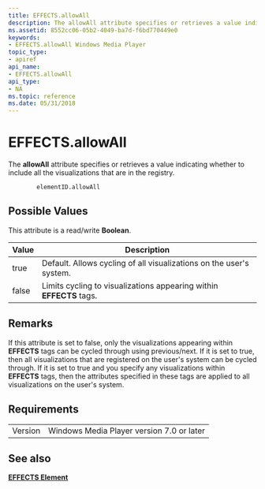 ```yaml
---
title: EFFECTS.allowAll
description: The allowAll attribute specifies or retrieves a value indicating whether to include all the visualizations that are in the registry.
ms.assetid: 8552cc06-05b2-4049-ba7d-f6bd770449e0
keywords:
- EFFECTS.allowAll Windows Media Player
topic_type:
- apiref
api_name:
- EFFECTS.allowAll
api_type:
- NA
ms.topic: reference
ms.date: 05/31/2018
---
```


# EFFECTS.allowAll

The **allowAll** attribute specifies or retrieves a value indicating whether to include all the visualizations that are in the registry.

``` syntax
        elementID.allowAll
```

## Possible Values

This attribute is a read/write **Boolean**.



| Value | Description                                                         |
|-------|---------------------------------------------------------------------|
| true  | Default. Allows cycling of all visualizations on the user's system. |
| false | Limits cycling to visualizations appearing within **EFFECTS** tags. |



 

## Remarks

If this attribute is set to false, only the visualizations appearing within **EFFECTS** tags can be cycled through using previous/next. If it is set to true, then all visualizations that are registered on the user's system can be cycled through. If it is set to true and you specify any visualizations within **EFFECTS** tags, then the attributes specified in these tags are applied to all visualizations on the user's system.

## Requirements



|                    |                                                      |
|--------------------|------------------------------------------------------|
| Version<br/> | Windows Media Player version 7.0 or later<br/> |



## See also

<dl> <dt>

[**EFFECTS Element**](effects-element.md)
</dt> </dl>

 

 





